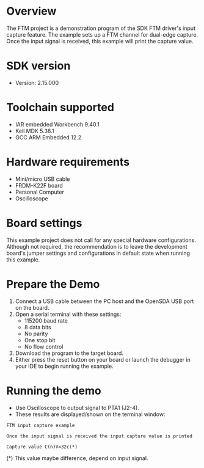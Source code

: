 Overview
========
The FTM project is a demonstration program of the SDK FTM driver's input capture feature.
The example sets up a FTM channel for dual-edge capture. Once the input signal is received,
this example will print the capture value.

SDK version
===========
- Version: 2.15.000

Toolchain supported
===================
- IAR embedded Workbench  9.40.1
- Keil MDK  5.38.1
- GCC ARM Embedded  12.2

Hardware requirements
=====================
- Mini/micro USB cable
- FRDM-K22F board
- Personal Computer
- Oscilloscope

Board settings
==============
This example project does not call for any special hardware configurations.
Although not required, the recommendation is to leave the development board's jumper settings
and configurations in default state when running this example.

Prepare the Demo
================
1. Connect a USB cable between the PC host and the OpenSDA USB port on the board.
2. Open a serial terminal with these settings:
    - 115200 baud rate
    - 8 data bits
    - No parity
    - One stop bit
    - No flow control
3. Download the program to the target board.
4. Either press the reset button on your board or launch the debugger in your IDE to begin running the example.

Running the demo
================
- Use Oscilloscope to output signal to PTA1 (J2-4).
- These results are displayed/shown on the terminal window:
~~~~~~~~~~~~~~~~~~~~~~~
FTM input capture example

Once the input signal is received the input capture value is printed

Capture value C(n)V=32c(*)
~~~~~~~~~~~~~~~~~~~~~~~
(*) This value maybe difference, depend on input signal.
